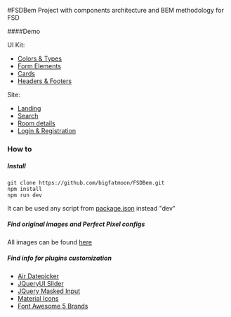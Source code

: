 #FSDBem 
Project with components architecture and BEM methodology for FSD

####Demo

UI Kit:
* [Colors & Types](https://bigfatmoon.github.io/FSDBem/dist/colors-and-type.html)
* [Form Elements](https://bigfatmoon.github.io/FSDBem/dist/form-elements.html)
* [Cards](https://bigfatmoon.github.io/FSDBem/dist/cards.html)
* [Headers & Footers](https://bigfatmoon.github.io/FSDBem/dist/headers-and-footers.html)

Site:
* [Landing](https://bigfatmoon.github.io/FSDBem/dist/landing.html)
* [Search](https://bigfatmoon.github.io/FSDBem/dist/search-room.html)
* [Room details](https://bigfatmoon.github.io/FSDBem/dist/room-details.html)
* [Login & Registration](https://bigfatmoon.github.io/FSDBem/dist/login.html)

### How to
##### Install
```
git clone https://github.com/bigfatmoon/FSDBem.git
npm install
npm run dev
```
It can be used any script from [package.json](./package.json) instead "dev"

##### Find original images and Perfect Pixel configs
All images can be found [here](./perfect-pixel-imgs)
##### Find info for plugins customization
* [Air Datepicker](https://github.com/t1m0n/air-datepicker)
* [JQueryUI Slider](https://jqueryui.com/slider/#range)
* [JQuery Masked Input](https://github.com/digitalBush/jquery.maskedinput)
* [Material Icons](https://github.com/marella/material-icons)
* [Font Awesome 5 Brands](https://github.com/FortAwesome/Font-Awesome)


